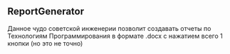 ## ReportGenerator

Данное чудо советской инженерии позволит создавать отчеты по Технологиям Программирования в формате .docx с нажатием всего 1 кнопки (но это не точно)

